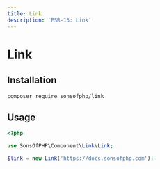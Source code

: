 ```yaml
---
title: Link
description: 'PSR-13: Link'
---
```


# Link

## Installation

```shell
composer require sonsofphp/link
```

## Usage

```php
<?php

use SonsOfPHP\Component\Link\Link;

$link = new Link('https://docs.sonsofphp.com');
```
